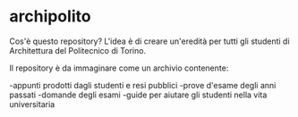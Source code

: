 # archipolito
Cos'è questo repository?
L'idea è di creare un'eredità per tutti gli studenti di Architettura del Politecnico di Torino. 

Il repository è da immaginare come un archivio contenente:

-appunti prodotti dagli studenti e resi pubblici
-prove d'esame degli anni passati
-domande degli esami
-guide per aiutare gli studenti nella vita universitaria